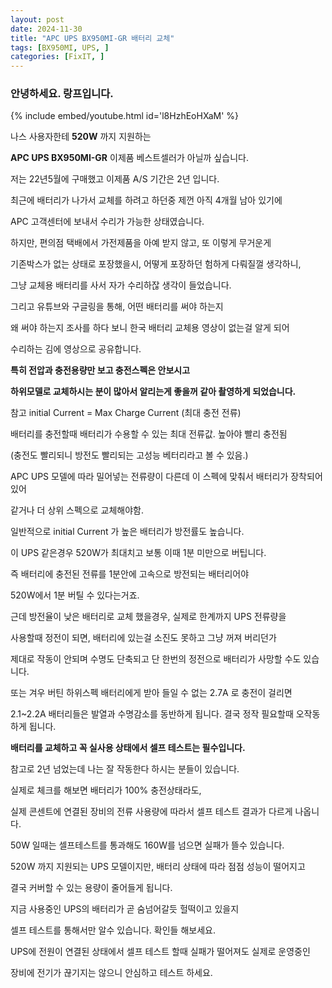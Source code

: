 ```yaml
---
layout: post
date: 2024-11-30
title: "APC UPS BX950MI-GR 배터리 교체"
tags: [BX950MI, UPS, ]
categories: [FixIT, ]
---
```




### 안녕하세요. 랑프입니다.


{% include embed/youtube.html id='l8HzhEoHXaM' %}


나스 사용자한테 **520W** 까지 지원하는


**APC UPS BX950MI-GR** 이제품 베스트셀러가 아닐까 싶습니다.


저는 22년5월에 구매했고 이제품 A/S 기간은 2년 입니다.


최근에 배터리가 나가서 교체를 하려고 하던중 제껀 아직 4개월 남아 있기에


APC 고객센터에 보내서 수리가 가능한 상태였습니다.


하지만, 편의점 택배에서 가전제품을 아예 받지 않고, 또 이렇게 무거운게


기존박스가 없는 상태로 포장했을시, 어떻게 포장하던 험하게 다뤄질껄 생각하니,


그냥 교체용 배터리를 사서 자가 수리하잖 생각이 들었습니다.


그리고 유튜브와 구글링을 통해, 어떤 배터리를 써야 하는지


왜 써야 하는지 조사를 하다 보니 한국 배터리 교체용 영상이 없는걸 알게 되어


수리하는 김에 영상으로 공유합니다.


**특히 전압과 충전용량만 보고 충전스펙은 안보시고**


**하위모델로 교체하시는 분이 많아서 알리는게 좋을꺼 같아 촬영하게 되었습니다.**


참고 initial Current = Max Charge Current (최대 충전 전류)


배터리를 충전할때 배터리가 수용할 수 있는 최대 전류값. 높아야 빨리 충전됨


(충전도 빨리되니 방전도 빨리되는 고성능 베터리라고 볼 수 있음.)


APC UPS 모델에 따라 밀어넣는 전류량이 다른데 이 스펙에 맞춰서 배터리가 장착되어 있어


같거나 더 상위 스펙으로 교체해야함.


일반적으로 initial Current 가 높은 배터리가 방전률도 높습니다.


이 UPS 같은경우 520W가 최대치고 보통 이때 1분 미만으로 버팁니다.


즉 배터리에 충전된 전류를 1분안에 고속으로 방전되는 배터리어야


520W에서 1분 버틸 수 있다는거죠.


근데 방전율이 낮은 배터리로 교체 했을경우, 실제로 한계까지 UPS 전류량을


사용할때 정전이 되면, 배터리에 있는걸 소진도 못하고 그냥 꺼져 버리던가


제대로 작동이 안되며 수명도 단축되고 단 한번의 정전으로 배터리가 사망할 수도 있습니다.


또는 겨우 버틴 하위스펙 배터리에게 받아 들일 수 없는 2.7A 로 충전이 걸리면


2.1~2.2A 배터리들은 발열과 수명감소를 동반하게 됩니다. 결국 정작 필요할때 오작동하게 됩니다.


**배터리를 교체하고 꼭 실사용 상태에서 셀프 테스트는 필수입니다.**


참고로 2년 넘었는데 나는 잘 작동한다 하시는 분들이 있습니다.


실제로 체크를 해보면 배터리가 100% 충전상태라도,


실제 콘센트에 연결된 장비의 전류 사용량에 따라서 셀프 테스트 결과가 다르게 나옵니다.


50W 일때는 셀프테스트를 통과해도 160W를 넘으면 실패가 뜰수 있습니다.


520W 까지 지원되는 UPS 모델이지만, 배터리 상태에 따라 점점 성능이 떨어지고


결국 커버할 수 있는 용량이 줄어들게 됩니다.


지금 사용중인 UPS의 배터리가 곧 숨넘어갈듯 헐떡이고 있을지


셀프 테스트를 통해서만 알수 있습니다. 확인들 해보세요.


UPS에 전원이 연결된 상태에서 셀프 테스트 할때 실패가 떨어져도 실제로 운영중인


장비에 전기가 끊기지는 않으니 안심하고 테스트 하세요.

